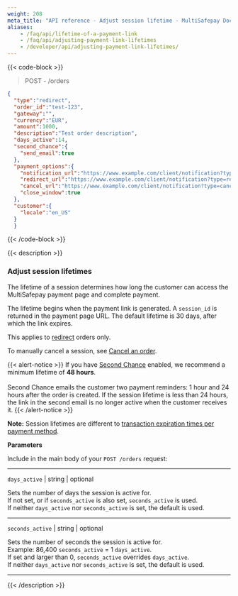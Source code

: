 ```yaml
---
weight: 208
meta_title: "API reference - Adjust session lifetime - MultiSafepay Docs"
aliases: 
    - /faq/api/lifetime-of-a-payment-link
    - /faq/api/adjusting-payment-link-lifetimes
    - /developer/api/adjusting-payment-link-lifetimes/
---
```

{{< code-block >}}
> POST - /orders

```json 
{
  "type":"redirect",
  "order_id":"test-123",
  "gateway":"",
  "currency":"EUR",
  "amount":1000,
  "description":"Test order description",
  "days_active":14,
  "second_chance":{
    "send_email":true
  },
  "payment_options":{
    "notification_url":"https://www.example.com/client/notification?type=notification",
    "redirect_url":"https://www.example.com/client/notification?type=redirect",
    "cancel_url":"https://www.example.com/client/notification?type=cancel",
    "close_window":true
  },
  "customer":{
    "locale":"en_US"
  }
  }
```
{{< /code-block >}}

{{< description >}}
### Adjust session lifetimes

The lifetime of a session determines how long the customer can access the MultiSafepay payment page and complete payment. 

The lifetime begins when the payment link is generated. A `session_id` is returned in the payment page URL. The default lifetime is 30 days, after which the link expires.

This applies to [redirect](/developer/api/difference-between-direct-and-redirect/) orders only.  

To manually cancel a session, see [Cancel an order](/api/#cancel-an-order).

{{< alert-notice >}} If you have [Second Chance](/features/second-chance/) enabled, we recommend a minimum lifetime of **48&nbsp;hours**.   
&nbsp;  
Second Chance emails the customer two payment reminders: 1 hour and 24 hours after the order is created. If the session lifetime is less than 24 hours, the link in the second email is no longer active when the customer receives it. {{< /alert-notice >}}

**Note:** Session lifetimes are different to [transaction expiration times per payment method](/developer/transaction-expiration/). 

**Parameters**

Include in the main body of your `POST /orders` request:

----------------

`days_active` | string | optional

Sets the number of days the session is active for.  
If not set, or if `seconds_active` is also set, `seconds_active` is used.  
If neither `days_active` nor `seconds_active` is set, the default is used.  

----------------
`seconds_active` | string | optional

Sets the number of seconds the session is active for.  
Example: 86,400 `seconds_active` = 1 `days_active`.  
If set and larger than 0, `seconds_active` overrides `days_active`.  
If neither `days_active` nor `seconds_active` is set, the default is used.  

----------------

{{< /description >}}
